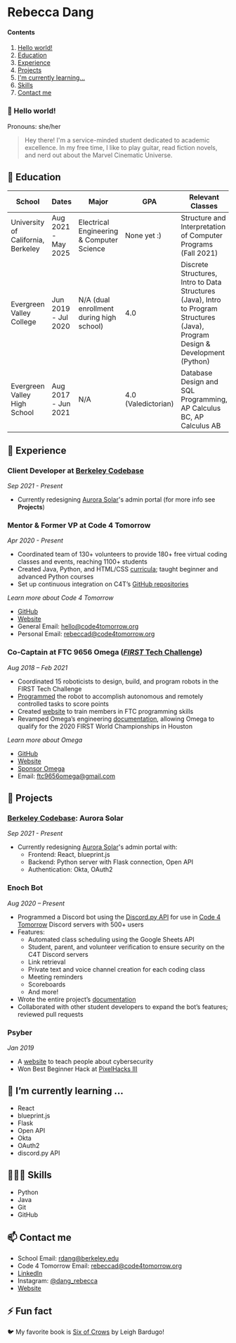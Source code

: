 # Rebecca Dang

#### Contents

1. [Hello world!](#-hello-world)
2. [Education](#-education)
3. [Experience](#-experience)
4. [Projects](#-projects)
5. [I'm currently learning...](#-im-currently-learning-)
6. [Skills](#-skills)
7. [Contact me](#-contact-me)

### 👋 Hello world!

Pronouns: she/her

> Hey there! I'm a service-minded student dedicated to academic excellence. In my free time, I like to play guitar, read fiction novels, and nerd out about the Marvel Cinematic Universe.

## 🍎 Education

| School | Dates | Major | GPA | Relevant Classes |
|--------|-------|-------|-----|------------------|
| University of California, Berkeley | Aug 2021 - May 2025 | Electrical Engineering & Computer Science | None yet :) | Structure and Interpretation of Computer Programs (Fall 2021) |
| Evergreen Valley College | Jun 2019 - Jul 2020 | N/A (dual enrollment during high school) | 4.0 | Discrete Structures, Intro to Data Structures (Java), Intro to Program Structures (Java), Program Design & Development (Python) |
| Evergreen Valley High School | Aug 2017 - Jun 2021 | N/A | 4.0 (Valedictorian) | Database Design and SQL Programming, AP Calculus BC, AP Calculus AB |

## 💼 Experience

### Client Developer at [Berkeley Codebase](https://codebase.berkeley.edu)
*Sep 2021 - Present*

- Currently redesigning [Aurora Solar](https://www.aurorasolar.com/)'s admin portal (for more info see **Projects**)

### Mentor & Former VP at Code 4 Tomorrow
*Apr 2020 - Present*

- Coordinated team of 130+ volunteers to provide 180+ free virtual coding classes and events, reaching 1100+ students
- Created Java, Python, and HTML/CSS [curricula](https://code4tomorrow.org/courses); taught beginner and advanced Python courses
- Set up continuous integration on C4T’s [GitHub repositories](https://github.com/code4tomorrow)

*Learn more about Code 4 Tomorrow*

- [GitHub](https://github.com/code4tomorrow)
- [Website](https://code4tomorrow.org)
- General Email: hello@code4tomorrow.org
- Personal Email: rebeccad@code4tomorrow.org

### Co-Captain at FTC 9656 Omega ([*FIRST* Tech Challenge](https://www.firstinspires.org/robotics/ftc))
*Aug 2018 – Feb 2021*

- Coordinated 15 roboticists to design, build, and program robots in the FIRST Tech Challenge
- [Programmed](https://github.com/omega9656) the robot to accomplish autonomous and remotely controlled tasks to score points
- Created [website](https://omega9656.github.io/learn-code) to train members in FTC programming skills
- Revamped Omega’s engineering [documentation](https://omegarobotics.wordpress.com/2021/03/04/2021-2022-ultimate-goal-engineering-portfolio-and-notebook/), allowing Omega to qualify for the 2020 FIRST World Championships in Houston

*Learn more about Omega*

- [GitHub](https://github.com/omega9656)
- [Website](https://omegarobotics.wordpress.com)
- [Sponsor Omega](https://bit.ly/sponsoromega)
- Email: ftc9656omega@gmail.com

## 🔭 Projects

### [Berkeley Codebase](https://codebase.berkeley.edu): Aurora Solar
*Sep 2021 - Present*

- Currently redesigning [Aurora Solar](https://www.aurorasolar.com/)'s admin portal with:
  - Frontend: React, blueprint.js
  - Backend: Python server with Flask connection, Open API
  - Authentication: Okta, OAuth2

### Enoch Bot
*Aug 2020 – Present*

- Programmed a Discord bot using the [Discord.py API](https://discordpy.readthedocs.io/en/latest/) for use in [Code 4 Tomorrow](https://code4tomorrow.org) Discord servers with 500+ users
- Features:
  - Automated class scheduling using the Google Sheets API
  - Student, parent, and volunteer verification to ensure security on the C4T Discord servers
  - Link retrieval
  - Private text and voice channel creation for each coding class
  - Meeting reminders
  - Scoreboards
  - And more!
- Wrote the entire project’s [documentation](https://enoch.code4tomorrow.org)
- Collaborated with other student developers to expand the bot’s features; reviewed pull requests

### Psyber
*Jan 2019*

- A [website](https://phrdang.github.io/pixelhacks3/) to teach people about cybersecurity
- Won Best Beginner Hack at [PixelHacks III](https://devpost.com/software/psyber)

## 🌱 I’m currently learning ...

- React
- blueprint.js
- Flask
- Open API
- Okta
- OAuth2
- discord.py API

## 👩🏻‍🎓 Skills

- Python
- Java
- Git
- GitHub
  
## 📫 Contact me

- School Email: rdang@berkeley.edu
- Code 4 Tomorrow Email: rebeccad@code4tomorrow.org
- [LinkedIn](https://linkedin.com/in/dang-rebecca)
- Instagram: [@dang_rebecca](https://instagram.com/dang_rebecca)
- [Website](https://phrdang.github.io)
  
## ⚡ Fun fact
🐦 My favorite book is [Six of Crows](https://www.goodreads.com/book/show/23437156-six-of-crows) by Leigh Bardugo!
